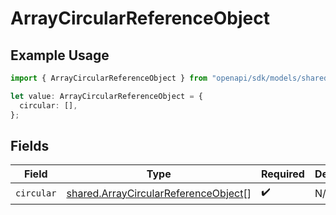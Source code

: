 # ArrayCircularReferenceObject

## Example Usage

```typescript
import { ArrayCircularReferenceObject } from "openapi/sdk/models/shared";

let value: ArrayCircularReferenceObject = {
  circular: [],
};
```

## Fields

| Field                                                                                               | Type                                                                                                | Required                                                                                            | Description                                                                                         |
| --------------------------------------------------------------------------------------------------- | --------------------------------------------------------------------------------------------------- | --------------------------------------------------------------------------------------------------- | --------------------------------------------------------------------------------------------------- |
| `circular`                                                                                          | [shared.ArrayCircularReferenceObject](../../../sdk/models/shared/arraycircularreferenceobject.md)[] | :heavy_check_mark:                                                                                  | N/A                                                                                                 |